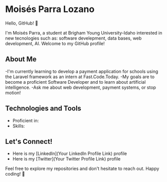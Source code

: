 # Moisés Parra Lozano

Hello, GitHub! 👋

I'm Moisés Parra, a student at Brigham Young University-Idaho interested in new tecnologies such as: software develepment, data bases, web development, AI. Welcome to my GitHub profile!

## About Me

-I'm currently learning to develop a payment application for schools using the Laravel framework as an intern at Fast.Code.Today.
-My goals are to become a proficient Software Developer and to learn about artificial intelligence.
-Ask me about web development, payment systems, or stop motion!

## Technologies and Tools

- Proficient in: <List of Programming Languages or Technologies>
- Skills: <Any Other Skills or Tools You Want to Highlight>

## Let's Connect!

- Here is my [LinkedIn](Your LinkedIn Profile Link) profile
- Here is my [Twitter](Your Twitter Profile Link) profile

Feel free to explore my repositories and don't hesitate to reach out. Happy coding! 🚀

